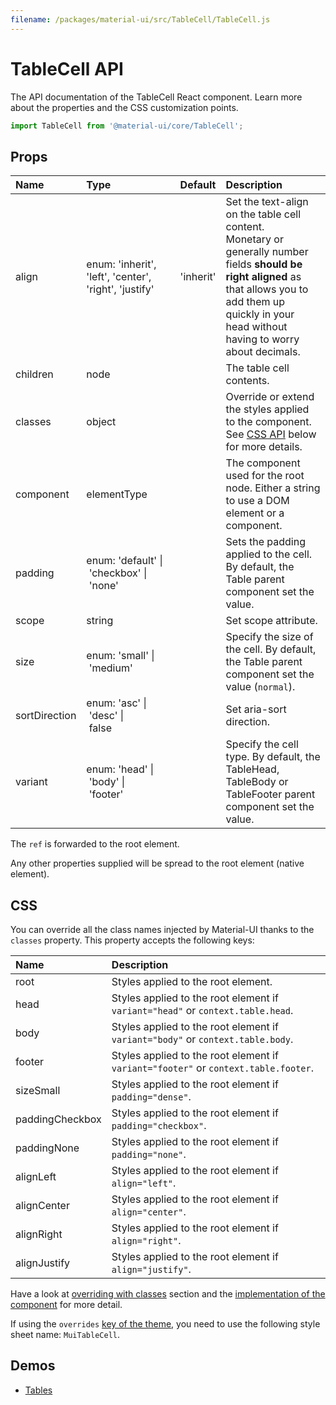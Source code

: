 ```yaml
---
filename: /packages/material-ui/src/TableCell/TableCell.js
---
```


<!--- This documentation is automatically generated, do not try to edit it. -->

# TableCell API

<p class="description">The API documentation of the TableCell React component. Learn more about the properties and the CSS customization points.</p>

```js
import TableCell from '@material-ui/core/TableCell';
```

## Props

| Name                                         | Type                                                                                                                | Default                                     | Description                                                                                                                                                                                                     |
| :------------------------------------------- | :------------------------------------------------------------------------------------------------------------------ | :------------------------------------------ | :-------------------------------------------------------------------------------------------------------------------------------------------------------------------------------------------------------------- |
| <span class="prop-name">align</span>         | <span class="prop-type">enum:&nbsp;'inherit', 'left', 'center', 'right', 'justify'<br></span>                       | <span class="prop-default">'inherit'</span> | Set the text-align on the table cell content.<br>Monetary or generally number fields **should be right aligned** as that allows you to add them up quickly in your head without having to worry about decimals. |
| <span class="prop-name">children</span>      | <span class="prop-type">node</span>                                                                                 |                                             | The table cell contents.                                                                                                                                                                                        |
| <span class="prop-name">classes</span>       | <span class="prop-type">object</span>                                                                               |                                             | Override or extend the styles applied to the component. See [CSS API](#css) below for more details.                                                                                                             |
| <span class="prop-name">component</span>     | <span class="prop-type">elementType</span>                                                                          |                                             | The component used for the root node. Either a string to use a DOM element or a component.                                                                                                                      |
| <span class="prop-name">padding</span>       | <span class="prop-type">enum:&nbsp;'default'&nbsp;&#124;<br>&nbsp;'checkbox'&nbsp;&#124;<br>&nbsp;'none'<br></span> |                                             | Sets the padding applied to the cell. By default, the Table parent component set the value.                                                                                                                     |
| <span class="prop-name">scope</span>         | <span class="prop-type">string</span>                                                                               |                                             | Set scope attribute.                                                                                                                                                                                            |
| <span class="prop-name">size</span>          | <span class="prop-type">enum:&nbsp;'small'&nbsp;&#124;<br>&nbsp;'medium'<br></span>                                 |                                             | Specify the size of the cell. By default, the Table parent component set the value (`normal`).                                                                                                                  |
| <span class="prop-name">sortDirection</span> | <span class="prop-type">enum:&nbsp;'asc'&nbsp;&#124;<br>&nbsp;'desc'&nbsp;&#124;<br>&nbsp;false<br></span>          |                                             | Set aria-sort direction.                                                                                                                                                                                        |
| <span class="prop-name">variant</span>       | <span class="prop-type">enum:&nbsp;'head'&nbsp;&#124;<br>&nbsp;'body'&nbsp;&#124;<br>&nbsp;'footer'<br></span>      |                                             | Specify the cell type. By default, the TableHead, TableBody or TableFooter parent component set the value.                                                                                                      |

The `ref` is forwarded to the root element.

Any other properties supplied will be spread to the root element (native element).

## CSS

You can override all the class names injected by Material-UI thanks to the `classes` property.
This property accepts the following keys:

| Name                                           | Description                                                                         |
| :--------------------------------------------- | :---------------------------------------------------------------------------------- |
| <span class="prop-name">root</span>            | Styles applied to the root element.                                                 |
| <span class="prop-name">head</span>            | Styles applied to the root element if `variant="head"` or `context.table.head`.     |
| <span class="prop-name">body</span>            | Styles applied to the root element if `variant="body"` or `context.table.body`.     |
| <span class="prop-name">footer</span>          | Styles applied to the root element if `variant="footer"` or `context.table.footer`. |
| <span class="prop-name">sizeSmall</span>       | Styles applied to the root element if `padding="dense"`.                            |
| <span class="prop-name">paddingCheckbox</span> | Styles applied to the root element if `padding="checkbox"`.                         |
| <span class="prop-name">paddingNone</span>     | Styles applied to the root element if `padding="none"`.                             |
| <span class="prop-name">alignLeft</span>       | Styles applied to the root element if `align="left"`.                               |
| <span class="prop-name">alignCenter</span>     | Styles applied to the root element if `align="center"`.                             |
| <span class="prop-name">alignRight</span>      | Styles applied to the root element if `align="right"`.                              |
| <span class="prop-name">alignJustify</span>    | Styles applied to the root element if `align="justify"`.                            |

Have a look at [overriding with classes](/customization/overrides/#overriding-with-classes) section
and the [implementation of the component](https://github.com/mui-org/material-ui/blob/next/packages/material-ui/src/TableCell/TableCell.js)
for more detail.

If using the `overrides` [key of the theme](/customization/themes/#css),
you need to use the following style sheet name: `MuiTableCell`.

## Demos

- [Tables](/demos/tables/)
